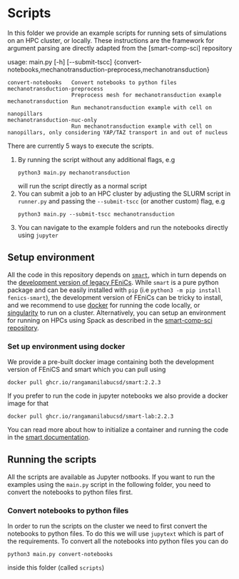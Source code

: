 # Scripts

In this folder we provide an example scripts for running sets of simulations on an HPC cluster, or locally. These instructions are the framework for argument parsing are directly adapted from the [smart-comp-sci] repository

usage: main.py [-h] [--submit-tscc]
               {convert-notebooks,mechanotransduction-preprocess,mechanotransduction}

    convert-notebooks   Convert notebooks to python files
    mechanotransduction-preprocess
                        Preprocess mesh for mechanotransduction example
    mechanotransduction
                        Run mechanotransduction example with cell on nanopillars
    mechanotransduction-nuc-only
                        Run mechanotransduction example with cell on nanopillars, only considering YAP/TAZ transport in and out of nucleus

There are currently 5 ways to execute the scripts. 

1. By running the script without any additional flags, e.g
    ```
    python3 main.py mechanotransduction
    ```
    will run the script directly as a normal script
2. You can submit a job to an HPC cluster by adjusting the SLURM script in `runner.py` and passing the `--submit-tscc` (or another custom) flag, e.g
    ```
    python3 main.py --submit-tscc mechanotransduction
    ```
3. You can navigate to the example folders and run the notebooks directly using `jupyter`


## Setup environment 
All the code in this repository depends on [`smart`](https://rangamanilabucsd.github.io/smart), which in turn depends on the [development version of legacy FEniCs](https://bitbucket.org/fenics-project/dolfin/src/master/). While `smart` is a pure python package and can be easily installed with `pip` (i.e `python3 -m pip install fenics-smart`), the development version of FEniCs can be tricky to install, and we recommend to use [docker](https://www.docker.com) for running the code locally, or [singularity](https://docs.sylabs.io/guides/3.0/user-guide/installation.html) to run on a cluster. Alternatively, you can setup an environment for running on HPCs using Spack as described in the [smart-comp-sci repository](https://github.com/RangamaniLabUCSD/smart-comp-sci/tree/main/scripts).

### Set up environment using docker

We provide a pre-built docker image containing both the development version of FEniCS and smart which you can pull using 
```
docker pull ghcr.io/rangamanilabucsd/smart:2.2.3
```
If you prefer to run the code in jupyter notebooks we also provide a docker image for that
```
docker pull ghcr.io/rangamanilabucsd/smart-lab:2.2.3
```
You can read more about how to initialize a container and running the code in the [smart documentation](https://rangamanilabucsd.github.io/smart/README.html#installation).


## Running the scripts

All the scripts are available as Jupyter notbooks. If you want to run the examples using the `main.py` script in the following folder, you need to convert the notebooks to python files first. 


### Convert notebooks to python files
In order to run the scripts on the cluster we need to first convert the notebooks to python files. To do this we will use `jupytext` which is part of the requirements. To convert all the notebooks into python files you can do
```
python3 main.py convert-notebooks
```
inside this folder (called `scripts`)